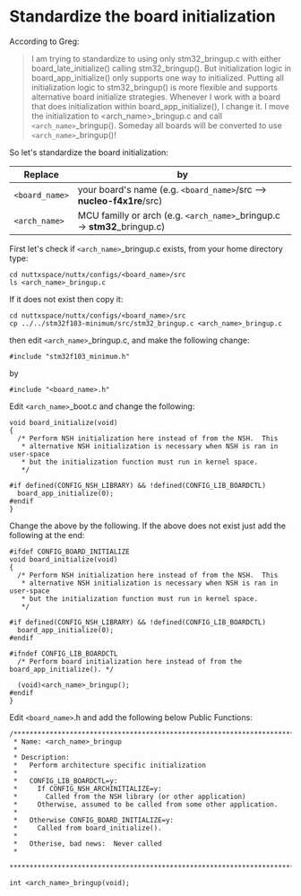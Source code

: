 # Standardize the board initialization

According to Greg:

  > I am trying to standardize to using only stm32_bringup.c with either
  > board_late_initialize() calling stm32_bringup().  But initialization
  > logic in board_app_initialize() only supports one way to initialized. 
  > Putting all initialization logic to stm32_bringup() is more flexible and
  > supports alternative board initialize strategies.  Whenever I work with
  > a board that does initialization within board_app_initialize(), I change
  > it.  I move the initialization to <arch_name>_bringup.c and call `<arch_name>`_bringup().
  > Someday all boards will be converted to use `<arch_name>`_bringup()!  

So let's standardize the board initialization:

| Replace          | by                                                                            |
|------------------|-------------------------------------------------------------------------------|
| `<board_name>` | your board's name   (e.g. `<board_name>`/src --> **nucleo-f4x1re**/src)     |
| `<arch_name>`  | MCU familly or arch   (e.g. `<arch_name>`_bringup.c -> **stm32**_bringup.c) |

First let's check if `<arch_name>`_bringup.c exists, from your home directory type:

```
cd nuttxspace/nuttx/configs/<board_name>/src
ls <arch_name>_bringup.c
```

If it does not exist then copy it:

```
cd nuttxspace/nuttx/configs/<board_name>/src
cp ../../stm32f103-minimum/src/stm32_bringup.c <arch_name>_bringup.c
```

then edit `<arch_name>`_bringup.c, and make the following change:

`#include "stm32f103_minimum.h"`

by

`#include "<board_name>.h"`


Edit `<arch_name>`_boot.c and change the following:

```
void board_initialize(void)
{
  /* Perform NSH initialization here instead of from the NSH.  This
   * alternative NSH initialization is necessary when NSH is ran in user-space
   * but the initialization function must run in kernel space.
   */

#if defined(CONFIG_NSH_LIBRARY) && !defined(CONFIG_LIB_BOARDCTL)
  board_app_initialize(0);
#endif
}
```

Change the above by the following. If the above does not exist just add the following at the end:

```
#ifdef CONFIG_BOARD_INITIALIZE
void board_initialize(void)
{
  /* Perform NSH initialization here instead of from the NSH.  This
   * alternative NSH initialization is necessary when NSH is ran in user-space
   * but the initialization function must run in kernel space.
   */

#if defined(CONFIG_NSH_LIBRARY) && !defined(CONFIG_LIB_BOARDCTL)
  board_app_initialize(0);
#endif
  
#ifndef CONFIG_LIB_BOARDCTL
  /* Perform board initialization here instead of from the board_app_initialize(). */

  (void)<arch_name>_bringup();
#endif
}
```

Edit `<board_name>`.h and add the following below Public Functions:

```
/****************************************************************************
 * Name: <arch_name>_bringup
 *
 * Description:
 *   Perform architecture specific initialization
 *
 *   CONFIG_LIB_BOARDCTL=y:
 *     If CONFIG_NSH_ARCHINITIALIZE=y:
 *       Called from the NSH library (or other application)
 *     Otherwise, assumed to be called from some other application.
 *
 *   Otherwise CONFIG_BOARD_INITIALIZE=y:
 *     Called from board_initialize().
 *
 *   Otherise, bad news:  Never called
 *
 ****************************************************************************/

int <arch_name>_bringup(void);
```